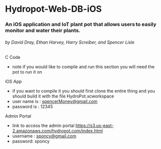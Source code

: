 # Hydropot-Web-DB-iOS
### An iOS application and IoT plant pot that allows users to easily monitor and water their plants.
###### by David Dray, Ethan Harvey, Harry Screiber, and Spencer Lisle

C Code

- note if you would like to compile and run this section you will need the pot to run it on

iOS App

- if you want to compile it you should first clone the entire thing and you should build it with the file HydroPot.xcworkspace
- user name is : spencerMoney@gmail.com
- password is : 12345

Admin Portal

- link to access the admin portal https://s3.us-east-2.amazonaws.com/hydropot.com/index.html
- username : sponcy@gmail.com
- password: sponcy
